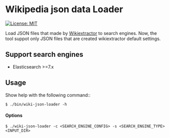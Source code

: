 # Wikipedia json data Loader

[![License: MIT](https://img.shields.io/badge/License-MIT-yellow.svg)](https://opensource.org/licenses/MIT)

Load JSON files that made by [Wikiextractor](http://medialab.di.unipi.it/wiki/Wikipedia_Extractor) to search engines.
Now, the tool suppot only JSON files that are created wikiextractor default settings.


## Support search engines

* Elasticsearch >=7.x

## Usage

Show help with the following command::
```
$ ./bin/wiki-json-loader -h
```


#### Options

```
$ ./wiki-json-loader -c <SEARCH_ENGINE_CONFIG> -s <SEARCH_ENGINE_TYPE> <INPUT_DIR>
```

